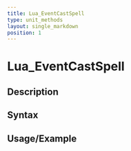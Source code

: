 ```yaml
---
title: Lua_EventCastSpell
type: unit_methods
layout: single_markdown
position: 1
---
```


# Lua_EventCastSpell

## Description

## Syntax

## Usage/Example


